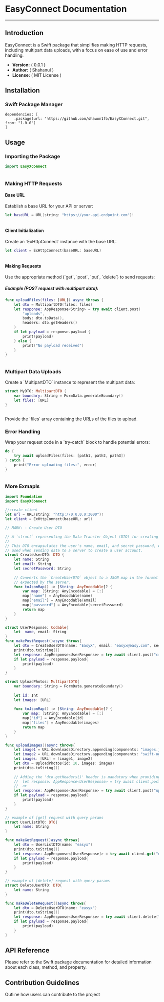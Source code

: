 # EasyConnect Documentation

------------------------------------------------------------------------

## Introduction

EasyConnect is a Swift package that simplifies making HTTP requests,
including multipart data uploads, with a focus on ease of use and error
handling.

-   **Version:** ( 0.0.1 )
-   **Author:** ( Shahanul )
-   **License:** ( MIT License )

## Installation

### Swift Package Manager

``` code
dependencies: [
    .package(url: "https://github.com/shawon1fb/EasyXConnect.git", from: "1.0.0")
]
```


## Usage

### Importing the Package

``` swift
import EasyXConnect
    
```

### Making HTTP Requests

#### Base URL

Establish a base URL for your API or server:

``` swift
let baseURL = URL(string: "https://your-api-endpoint.com")!
    
```

#### Client Initialization

Create an \`ExHttpConnect\` instance with the base URL:

``` swift
let client = ExHttpConnect(baseURL: baseURL)
    
```

#### Making Requests

Use the appropriate method (\`get\`, \`post\`, \`put\`, \`delete\`) to
send requests:

##### Example (POST request with multipart data):

``` swift
func uploadFiles(files: [URL]) async throws {
    let dto = MultipartDTO(files: files)
    let response: AppResponse<String> = try await client.post(
        "uploads",
        body: dto.toData(),
        headers: dto.getHeaders()
    )
    if let payload = response.payload {
        print(payload)
    } else {
        print("No payload received")
    }
}
    
```

### Multipart Data Uploads

Create a \`MultipartDTO\` instance to represent the multipart data:

``` swift
struct MyDTO: MultipartDTO {
    var boundary: String = FormData.generateBoundary()
    let files: [URL]
}
    
```

Provide the \`files\` array containing the URLs of the files to upload.

### Error Handling

Wrap your request code in a \`try-catch\` block to handle potential
errors:

``` swift
do {
    try await uploadFiles(files: [path1, path2, path3])
} catch {
    print("Error uploading files:", error)
}
    
```

### More Exmapls
``` swift
import Foundation
import EasyXConnect

//create client
let url = URL(string: "http://0.0.0.0:3000")!
let client = ExHttpConnect(baseURL: url)

// MARK: - Create User DTO

// A `struct` representing the Data Transfer Object (DTO) for creating a new user.
//
// This DTO encapsulates the user's name, email, and secret password, which can be
// used when sending data to a server to create a user account.
struct CreateUserDTO: DTO {
    let name: String
    let email: String
    let secretPassword: String
    
    // Converts the `CreateUserDTO` object to a JSON map in the format
    // expected by the server.
    func toJsonMap() -> [String: AnyEncodable]? {
        var map: [String: AnyEncodable] = [:]
        map["name"] = AnyEncodable(name)
        map["email"] = AnyEncodable(email)
        map["passeord"] = AnyEncodable(secretPassword)
        return map
    }
}

struct UserResponse: Codable{
    let  name, email: String
}
func makePostRequest()async throws{
    let dto = CreateUserDTO(name: "EasyX", email: "easyx@easy.com", secretPassword: "super_secret")
    print(dto.toString())
    let response: AppResponse<UserResponse> = try await client.post("create_user", body: dto.toData(), headers: ["Content-Type": "application/json"])
    if let payload = response.payload{
        print(payload)
    }
}

struct UploadPhotos: MultipartDTO{
    var boundary: String = FormData.generateBoundary()
    
    let id: Int
    let images: [URL]
    
    func toJsonMap() -> [String: AnyEncodable]? {
        var map: [String: AnyEncodable] = [:]
        map["id"] = AnyEncodable(id)
        map["files"] = AnyEncodable(images)
        return map
    }
}

func uploadImages()async throws{
    let image1 = URL.downloadsDirectory.appending(components: "images.jpeg")
    let image2 = URL.downloadsDirectory.appending(components: "swift-og.png")
    let images: [URL] = [image1, image2]
    let dto = UploadPhotos(id: 10, images: images)
    print(dto.toString())
    
    // Adding the 'dto.getHeaders()' header is mandatory when providing the request body as 'dto.toData()'.
    //  let response: AppResponse<UserResponse> = try await client.post("uploads", body: dto.toData(), headers: dto.getHeader())
    //  or
    let response: AppResponse<UserResponse> = try await client.post("uploads", body: dto)
    if let payload = response.payload{
        print(payload)
    }
}

// example of [get] request with query params
struct UserListDTO: DTO{
    let name: String
}

func makeGetRequest()async throws{
    let dto = UserListDTO(name: "easyx")
    print(dto.toString())
    let response: AppResponse<[UserResponse]> = try await client.get("user_list", headers: ["Content-Type": "application/json"], query: dto.toQueryParams())
    if let payload = response.payload{
        print(payload)
    }
}

// example of [delete] request with query params
struct DeleteUserDTO: DTO{
    let name: String
}

func makeDeleteRequest()async throws{
    let dto = DeleteUserDTO(name: "easyx")
    print(dto.toString())
    let response: AppResponse<UserResponse> = try await client.delete("user_delete", headers: ["Content-Type": "application/json"], query: dto.toQueryParams())
    if let payload = response.payload{
        print(payload)
    }
}

```

## API Reference

Please refer to the Swift package documentation for detailed information
about each class, method, and property.

## Contribution Guidelines

Outline how users can contribute to the project

